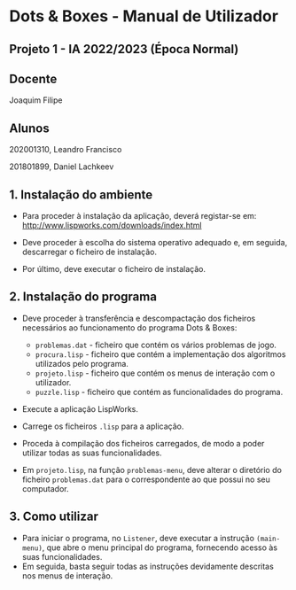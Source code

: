 # Dots & Boxes - Manual de Utilizador

## Projeto 1 - IA 2022/2023 (Época Normal)

## Docente

Joaquim Filipe

## Alunos

202001310, Leandro Francisco

201801899, Daniel Lachkeev

## 1. Instalação do ambiente

- Para proceder à instalação da aplicação, deverá registar-se em: http://www.lispworks.com/downloads/index.html

- Deve proceder à escolha do sistema operativo adequado e, em seguida, descarregar o ficheiro de instalação.

- Por último, deve executar o ficheiro de instalação.

## 2. Instalação do programa

- Deve proceder à transferência e descompactação dos ficheiros necessários ao funcionamento do programa Dots & Boxes:
  - `problemas.dat` - ficheiro que contém os vários problemas de jogo.
  - `procura.lisp` - ficheiro que contém a implementação dos algoritmos utilizados pelo programa.
  - `projeto.lisp` - ficheiro que contém os menus de interação com o utilizador.
  - `puzzle.lisp` - ficheiro que contém as funcionalidades do programa.
 
- Execute a aplicação LispWorks.

- Carrege os ficheiros `.lisp` para a aplicação.

- Proceda à compilação dos ficheiros carregados, de modo a poder utilizar todas as suas funcionalidades.

- Em `projeto.lisp`, na função `problemas-menu`, deve alterar o diretório do ficheiro `problemas.dat` para o correspondente ao que possui no seu computador.

## 3. Como utilizar

- Para iniciar o programa, no `Listener`, deve executar a instrução `(main-menu)`, que abre o menu principal do programa, fornecendo acesso às suas funcionalidades.
- Em seguida, basta seguir todas as instruções devidamente descritas nos menus de interação.
